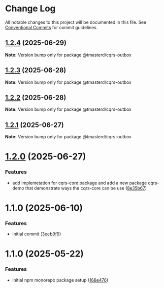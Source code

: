 # Change Log

All notable changes to this project will be documented in this file.
See [Conventional Commits](https://conventionalcommits.org) for commit guidelines.

## [1.2.4](https://github.com/masterd2020/tmick/compare/@tmasterd/cqrs-outbox@1.2.3...@tmasterd/cqrs-outbox@1.2.4) (2025-06-29)

**Note:** Version bump only for package @tmasterd/cqrs-outbox

## [1.2.3](https://github.com/masterd2020/tmick/compare/@tmasterd/cqrs-outbox@1.2.2...@tmasterd/cqrs-outbox@1.2.3) (2025-06-28)

**Note:** Version bump only for package @tmasterd/cqrs-outbox

## [1.2.2](https://github.com/masterd2020/tmick/compare/@tmasterd/cqrs-outbox@1.2.1...@tmasterd/cqrs-outbox@1.2.2) (2025-06-28)

**Note:** Version bump only for package @tmasterd/cqrs-outbox

## [1.2.1](https://github.com/masterd2020/tmick/compare/@tmasterd/cqrs-outbox@1.2.0...@tmasterd/cqrs-outbox@1.2.1) (2025-06-27)

**Note:** Version bump only for package @tmasterd/cqrs-outbox

# [1.2.0](https://github.com/masterd2020/tmick/compare/@tmasterd/cqrs-outbox@1.1.0...@tmasterd/cqrs-outbox@1.2.0) (2025-06-27)

### Features

- add implemetation for cqrs-core package and add a new package cqrs-demo that demonstrate ways the cqrs-core can be use ([8e35b67](https://github.com/masterd2020/tmick/commit/8e35b679c239d98f0a37ae1c539140774bd29c15))

# 1.1.0 (2025-06-10)

### Features

- initial commit ([3eeb9f9](https://github.com/masterd2020/tmick/commit/3eeb9f90f405206c9c7856ca1cd2d25b5a311c7d))

# 1.1.0 (2025-05-22)

### Features

- initial npm monorepo package setup ([168e476](https://github.com/masterd2020/math-lib-monorepo/commit/168e47625cfef3a9bea0275bfef5eccc22741c45))
